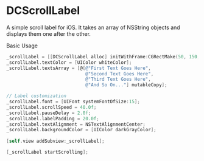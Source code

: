 DCScrollLabel
=============

A simple scroll label for iOS. 
It takes an array of NSString objects and displays them one after the other.

Basic Usage
``` objective-c
_scrollLabel = [[DCScrollLabel alloc] initWithFrame:CGRectMake(50, 150, 200, 40)];
_scrollLabel.textColor = [UIColor whiteColor];
_scrollLabel.textsArray = [@[@"First Text Goes Here",
                             @"Second Text Goes Here",
                             @"Third Text Goes Here",
                             @"And So On..."] mutableCopy];

// Label customization
_scrollLabel.font = [UIFont systemFontOfSize:15];
_scrollLabel.scrollSpeed = 40.0f;
_scrollLabel.pauseDelay = 2.0f;
_scrollLabel.labelPadding = 20.0f;
_scrollLabel.textAlignment = NSTextAlignmentCenter;
_scrollLabel.backgroundColor = [UIColor darkGrayColor];
    
[self.view addSubview:_scrollLabel];

[_scrollLabel startScrolling];
```
